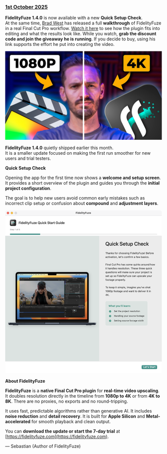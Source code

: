 ### [1st October 2025](/news/20251001)

**FidelityFuze 1.4.0** is now available with a new **Quick Setup Check**.  
At the same time, [Brad West](https://www.youtube.com/@Brad_West) has released a full **walkthrough** of FidelityFuze in a real Final Cut Pro workflow. [Watch it here](https://youtu.be/Oop41jfVUKI) to see how the plugin fits into editing and what the results look like.  While you watch, **grab the discount code and join the giveaway he is running**. If you decide to buy, using his link supports the effort he put into creating the video.

[![](/static/fidelityfuze-1.4.0-bradwest.jpg)](https://youtu.be/Oop41jfVUKI)

**FidelityFuze 1.4.0** quietly shipped earlier this month.  
It is a smaller update focused on making the first run smoother for new users and trial testers.

**Quick Setup Check**

Opening the app for the first time now shows a **welcome and setup screen**. It provides a short overview of the plugin and guides you through the **initial project configuration**.  

The goal is to help new users avoid common early mistakes such as incorrect clip setup or confusion about **compound** and **adjustment layers**.

![](/static/fidelityfuze-1.4.0-quicksetupcheck.png)

**About FidelityFuze**

**FidelityFuze** is a **native Final Cut Pro plugin** for **real-time video upscaling**.  It doubles resolution directly in the timeline from **1080p to 4K** or from **4K to 8K**. There are no proxies, no exports and no round-tripping.  

It uses fast, predictable algorithms rather than generative AI. It includes **noise reduction** and **detail recovery**. It is built for **Apple Silicon** and **Metal-accelerated** for smooth playback and clean output.

You can **download the update or start the 7-day trial** at [https://fidelityfuze.com](https://fidelityfuze.com).

— Sebastian (Author of FidelityFuze)